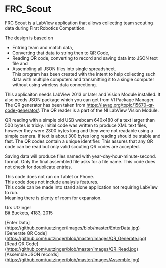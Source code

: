 # FRC_Scout
FRC Scout is a LabView application that allows collecting team scouting data during First Robotics Competition.

The design is based on 
* Entring team and match data,
* Converting that data to string then to QR Code, 
* Reading QR code, converting to record and saving data into JSON text file and 
* Assembling all JSON files into single spreadsheet. <br>
This program has been created with the intent to help collecting such data with multiple computers and transmitting it to a single computer without using wireless data connectiong. <br>

This applicaiton needs LabView 2013 or later and Vision Module installed. It also needs JSON package which you can get from VI Package Manager. The QR generator has been taken from https://lavag.org/topic/15670-qr-code-generator/. The QR reader is a part of the NI LabView Vision Module. <br>

QR reading with a simple old USB webcam 640x480 of a text larger than 500 bytes is tricky. Initial code was written to produce XML text files, however they were 2300 bytes long and they were not readable using a simple camera. If text is about 300 bytes long reading should be stable and fast. The QR codes contain a unique identifier. This assures that any QR code can be read but only valid scouting QR codes are accepted. <br>

Saving data will produce files named with year-day-hour-minute-second. format. Only the final assembled file asks for a file name. This code does not check for doublicate entries. <br>

This code does not run on Tablet or Phone. <br>
This code does not include analysis features. <br>
This code can be made into stand alone application not requiring LabView to run. <br>
Meaning there is plenty of room for expansion. <br>

Urs Utzinger <br>
Bit Buckets, 4183, 2015

[Enter Data] (https://github.com/uutzinger/Images/blob/master/EnterData.jpg) <br>
[Generate QR Code] (https://github.com/uutzinger/blob/master/Images/QR_Generate.jpg) <br>
[Read QR Code] (https://github.com/uutzinger/blob/master/Images/QR_Read.jpg) <br>
[Assemble JSON records] (https://github.com/uutzinger/blob/master/Images/Assemble.jpg) <br>

